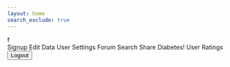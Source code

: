 ```yaml
---
layout: home
search_exclude: true
---
```


<html lang="en">
<head>
    <meta charset="UTF-8">
    <meta name="viewport" content="width=device-width, initial-scale=1.0">
    <title>Navigation Bar</title>
    <link rel="stylesheet" href="frontcasts-styling.scss">
</head>
<body>
f
<nav>
    <a onclick='window.location.href="{{site.baseurl}}/signup"'>Signup</a>
    <a onclick='window.location.href="{{site.baseurl}}/edit"'>Edit</a>
    <a onclick='window.location.href="{{site.baseurl}}/data"'>Data</a>
    <a onclick='window.location.href="{{site.baseurl}}/settings"'>User Settings</a>
    <a onclick='window.location.href="{{site.baseurl}}/image.html"'>Forum</a>
    <a onclick='window.location.href="{{site.baseurl}}/search.html"'>Search</a>
    <a onclick='window.location.href="{{site.baseurl}}/image"'>Share</a>
    <a onclick='window.location.href="{{site.baseurl}}/ML.html"'>Diabetes!</a>
    <a onclick='window.location.href="{{site.baseurl}}/ratings.html"'>User Ratings</a>
    <button class = "logoutbutton" onclick="eraseCookie()">Logout</button>
</nav>

<!-- Your page content goes here -->

<script>
    function eraseCookie() {   
        document.cookie = 'jwt=; Max-Age=0; path=/; domain=' + location.hostname;
        console.log(document.cookie) 
        window.location.reload()
    }

    // Function to get the cookie value by name
    function getCookie(name) {
        var match = document.cookie.match(RegExp('(?:^|;\\s*)' + name + '=([^;]*)')); 
        return match ? match[1] : null;
    }

    // Check if the JWT cookie exists on page load
    addEventListener("load", (event) => {
        console.log(getCookie("jwt"))
        if(getCookie("jwt")){
            return
        }
        else {
            window.location.href = "{{site.baseurl}}/login.html"
        }
    })

    // Retrieve and apply theme preference from local storage
    document.addEventListener('DOMContentLoaded', function() {
        const currentTheme = localStorage.getItem('theme') || 'light'; // Default to 'light' theme if no preference is found
        document.body.classList.toggle('dark-theme', currentTheme === 'dark');
    });
</script>

</body>
</html>
